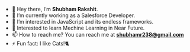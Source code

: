 - 👋 Hey there, I’m **Shubham Rakshit**.
- 🔭 I’m currently working as a Salesforce Developer.
- 👀 I’m interested in JavaScript and its endless frameworks.
- 🤖 Interested to learn Mechine Learning in Near Future.
- 📫 How to reach me? You can reach me at **shubhamr238@gmail.com**
- ⚡ Fun fact: I like Cats!🐈
